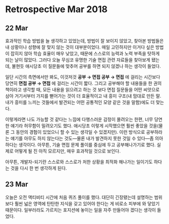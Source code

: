 # Retrospective Mar 2018

## 22 Mar

효과적인 학습 방법을 늘 생각하고 있었는데, 방법이 잘 보이지 않았고, 찾아본 방법들은 내 상황이나 성향에 잘 맞지 않는 것이 대부분이었다. 매일 고민하지만 이거다 싶은 방법이 잡히지 않아 학습 효율이 매우 낮았고, 때문에 스스로의 능력과 노력 부족을 탓하게 되는 날이 많았다. 그러다 오늘 무심코 유명한 기술 면접 관련 자료들을 찾아보게 됐는데, 불현듯 애시당초 이 질문들에 맞추어 공부를 하면 되지 않겠나 하는 생각이 들었다.

일단 시간의 측면에서만 봐도, 이것저것 **공부 &rarr; 면접 공부 &rarr; 면접** 에 걸리는 시간보다 당연히 **면접 공부 &rarr; 면접** 에 걸리는 시간이 짧다. 그리고 공부해야 할 내용들을 한 권의 책이라고 생각할 때, 모든 내용을 읽으려고 하는 것 보다 면접 질문들을 어떤 씨앗으로 삼아 거기서부터 가지를 뻗어가는 것이 더 효율적이고 내 흥미 구조(내 맘대로 만든 말. 내가 흥미를 느끼는 것들에서 발견되는 어떤 공통적인 모양 같은 것을 말함)에도 더 맞는다.

이렇게라면 나도 가능할 것 같다는 느낌에 다행스러운 감정이 몰려오는 한편, 너무 당연한 얘기라 허무함이 밀려오기도 했다. 애시당초 이렇게 시작했으면 훨씬 좋았을 것을(물론 그 동안의 경험이 있었으니 할 수 있는 생각일 수 있겠지만). 이런 방식으로 공부하라는 얘기를 아무도 하지 않는다는 것도&mdash;물론 내가 발견하지 못한 것일 수 있다&mdash;좀 의아하다는 생각이다. 아무튼, 기술 면접 문제 풀이를 중심에 두고 공부해나가기로 했다. 실제로 어떻게 될 진 아직 모르지만, 매우 효과적일 것으로 보인다.

아무튼, 개발자-되기란 스스로와 스스로가 처한 상황을 최적화 해나가는 일이기도 하다는 것을 다시 한 번 생각하게 된다.

## 23 Mar

오늘은 오전 액티비티 시간에 처음 퀴즈 풀이를 했다. 대단히 긴장됐는데 설명하는 범위 보다 훨씬 넓은 영역에 탄탄한 지식을 갖고 있어야 한다는 게 비로소 피부에 와 닿았기 때문이다. 일부러라도 가르치는 포지션에 놓이는 일을 자주 만들어야 겠다는 생각이 들었다.
